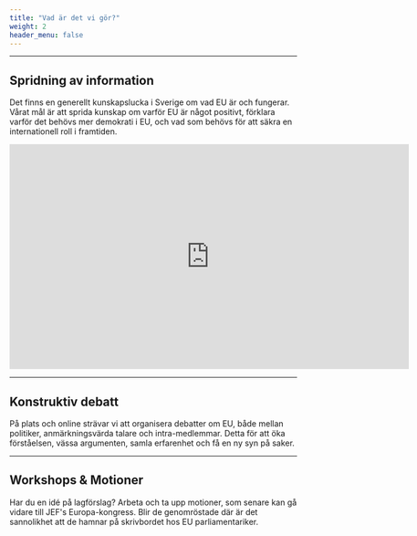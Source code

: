 ```yaml
---
title: "Vad är det vi gör?"
weight: 2
header_menu: false
---
```


** **

## Spridning av information

Det finns en generellt kunskapslucka i Sverige om vad EU är och fungerar. Vårat mål är att sprida kunskap om varför EU är något positivt, förklara varför det behövs mer demokrati i EU, och vad som behövs för att säkra en internationell roll i framtiden.

<iframe width="700" height="394" src="https://www.youtube.com/embed/pyuM_E0akZw" title="YouTube video player" frameborder="0" allow="accelerometer; autoplay; clipboard-write; encrypted-media; gyroscope; picture-in-picture" allowfullscreen></iframe>

---

## Konstruktiv debatt

På plats och online strävar vi att organisera debatter om EU, både mellan politiker, anmärkningsvärda talare och intra-medlemmar. Detta för att öka förståelsen, vässa argumenten, samla erfarenhet och få en ny syn på saker.

---

## Workshops & Motioner

Har du en idé på lagförslag? Arbeta och ta upp motioner, som senare kan gå vidare till JEF's Europa-kongress. Blir de genomröstade där är det sannolikhet att de hamnar på skrivbordet hos EU parliamentariker.